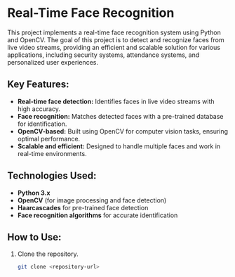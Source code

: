 # Real-Time Face Recognition

This project implements a real-time face recognition system using Python and OpenCV. The goal of this project is to detect and recognize faces from live video streams, providing an efficient and scalable solution for various applications, including security systems, attendance systems, and personalized user experiences.

## Key Features:
- **Real-time face detection:** Identifies faces in live video streams with high accuracy.
- **Face recognition:** Matches detected faces with a pre-trained database for identification.
- **OpenCV-based:** Built using OpenCV for computer vision tasks, ensuring optimal performance.
- **Scalable and efficient:** Designed to handle multiple faces and work in real-time environments.

## Technologies Used:
- **Python 3.x**
- **OpenCV** (for image processing and face detection)
- **Haarcascades** for pre-trained face detection
- **Face recognition algorithms** for accurate identification

## How to Use:
1. Clone the repository.
   
   ```bash
   git clone <repository-url>
